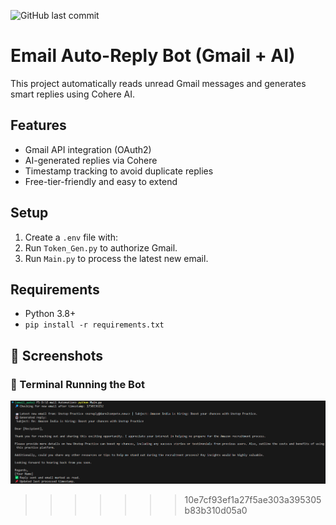 ![GitHub last commit](https://img.shields.io/github/last-commit/YOUR_USERNAME/email-auto-reply-bot)

# Email Auto-Reply Bot (Gmail + AI)

This project automatically reads unread Gmail messages and generates smart replies using Cohere AI.

## Features
- Gmail API integration (OAuth2)
- AI-generated replies via Cohere
- Timestamp tracking to avoid duplicate replies
- Free-tier-friendly and easy to extend

## Setup
1. Create a `.env` file with:
2. Run `Token_Gen.py` to authorize Gmail.
3. Run `Main.py` to process the latest new email.

## Requirements
- Python 3.8+
- `pip install -r requirements.txt`

## 📸 Screenshots

### 🔹 Terminal Running the Bot
![Terminal Output](Screenshots/terminal-output.png)
>>>>>>> 10e7cf93ef1a27f5ae303a395305b83b310d05a0
